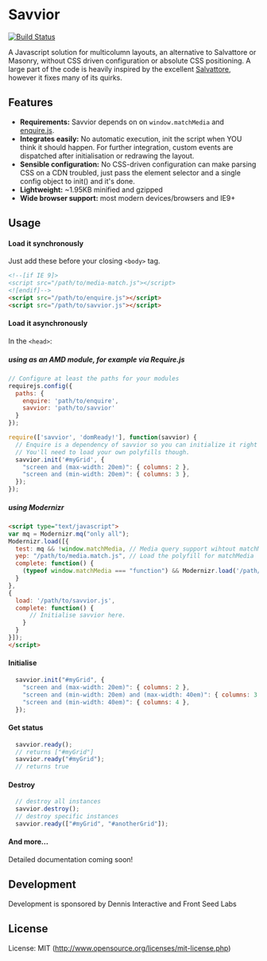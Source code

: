 # Savvior

[![Build Status](https://travis-ci.org/attila/savvior.svg?branch=prototype)](https://travis-ci.org/attila/savvior)

A Javascript solution for multicolumn layouts, an alternative to Salvattore or Masonry, without CSS driven configuration or absolute CSS positioning. A large part of the code is heavily inspired by the excellent [Salvattore](http://salvattore.com), however it fixes many of its quirks.

## Features

* __Requirements:__ Savvior depends on on `window.matchMedia` and [enquire.js](http://wicky.nillia.ms/enquire.js/).
* __Integrates easily:__ No automatic execution, init the script when YOU think it should happen. For further integration, custom events are dispatched after initialisation or redrawing the layout.
* __Sensible configuration:__ No CSS-driven configuration can make parsing CSS on a CDN troubled, just pass the element selector and a single config object to init() and it's done.
* __Lightweight:__ ~1.95KB minified and gzipped
* __Wide browser support:__ most modern devices/browsers and IE9+

## Usage

#### Load it synchronously

Just add these before your closing `<body>` tag.

````html
<!--[if IE 9]>
<script src="/path/to/media-match.js"></script>
<![endif]-->
<script src="/path/to/enquire.js"></script>
<script src="/path/to/savvior.js"></script>
````

#### Load it asynchronously

In the `<head>`:

##### using as an AMD module, for example via Require.js

````javascript
// Configure at least the paths for your modules
requirejs.config({
  paths: {
    enquire: 'path/to/enquire',
    savvior: 'path/to/savvior'
  }
});

require(['savvior', 'domReady!'], function(savvior) {
  // Enquire is a dependency of savvior so you can initialize it right here.
  // You'll need to load your own polyfills though.
  savvior.init('#myGrid', {
    "screen and (max-width: 20em)": { columns: 2 },
    "screen and (min-width: 20em)": { columns: 3 },
  });
});
````

##### using Modernizr

````html
<script type="text/javascript">
var mq = Modernizr.mq("only all");
Modernizr.load([{
  test: mq && !window.matchMedia, // Media query support wihtout matchMedia support.
  yep: "/path/to/media.match.js", // Load the polyfill for matchMedia
  complete: function() {
    (typeof window.matchMedia === "function") && Modernizr.load('/path/to/enquire.js');
  }
},
{
  load: '/path/to/savvior.js',
  complete: function() {
      // Initialise savvior here.
    }
  }
}]);
</script>
````


#### Initialise

````javascript
  savvior.init("#myGrid", {
    "screen and (max-width: 20em)": { columns: 2 },
    "screen and (min-width: 20em) and (max-width: 40em)": { columns: 3 },
    "screen and (min-width: 40em)": { columns: 4 },
  });
````

#### Get status

````javascript
  savvior.ready();
  // returns ["#myGrid"]
  savvior.ready("#myGrid");
  // returns true
````

#### Destroy

````javascript
  // destroy all instances
  savvior.destroy();
  // destroy specific instances
  savvior.ready(["#myGrid", "#anotherGrid"]);
````

#### And more...

Detailed documentation coming soon!

## Development

Development is sponsored by Dennis Interactive and Front Seed Labs

## License

License: MIT (http://www.opensource.org/licenses/mit-license.php)
